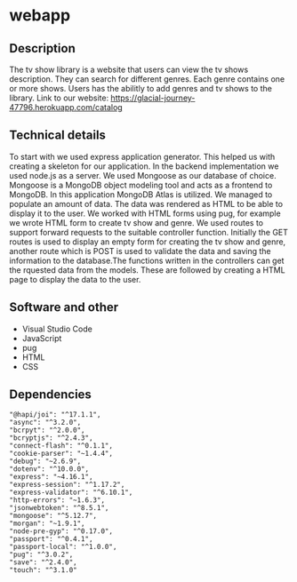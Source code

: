 # webapp

## Description

The tv show library is a website that users can view the tv shows description. They can search for different genres. Each genre contains one or more shows. Users has the abilitly to add genres and tv shows to the library.
Link to our website:
https://glacial-journey-47796.herokuapp.com/catalog

## Technical details

To start with we used express application generator. This helped us with creating a skeleton for our application. In the backend implementation we used node.js as a server. We used Mongoose as our database of choice. Mongoose is a MongoDB object modeling tool and acts as a frontend to MongoDB. In this application MongoDB Atlas is utilized. We managed to populate an amount of data. The data was rendered as HTML to be able to display it to the user. We worked with HTML forms using pug, for example we wrote HTML form to create tv show and genre. We used routes to support forward requests to the suitable controller function. Initially the GET routes is used to display an empty form for creating the tv show and genre, another route which is POST is used to validate the data and saving the information to the database.The functions written in the controllers can get the rquested data from the models. These are followed by creating a HTML page to display the data to the user.

## Software and other

* Visual Studio Code
* JavaScript
* pug
* HTML
* CSS

## Dependencies

    "@hapi/joi": "^17.1.1",
    "async": "^3.2.0",
    "bcrpyt": "^2.0.0",
    "bcryptjs": "^2.4.3",
    "connect-flash": "^0.1.1",
    "cookie-parser": "~1.4.4",
    "debug": "~2.6.9",
    "dotenv": "^10.0.0",
    "express": "~4.16.1",
    "express-session": "^1.17.2",
    "express-validator": "^6.10.1",
    "http-errors": "~1.6.3",
    "jsonwebtoken": "^8.5.1",
    "mongoose": "^5.12.7",
    "morgan": "~1.9.1",
    "node-pre-gyp": "^0.17.0",
    "passport": "^0.4.1",
    "passport-local": "^1.0.0",
    "pug": "^3.0.2",
    "save": "^2.4.0",
    "touch": "^3.1.0"
